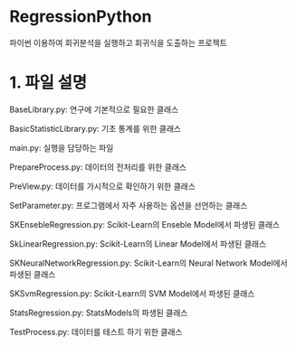 # RegressionPython

파이썬 이용하여 회귀분석을 실행하고 회귀식을 도출하는 프로젝트

# 1. 파일 설명 

BaseLibrary.py: 연구에 기본적으로 필요한 클래스 

BasicStatisticLibrary.py: 기초 통계를 위한 클래스

main.py: 실행을 담당하는 파일

PrepareProcess.py: 데이터의 전처리를 위한 클래스

PreView.py: 데이터를 가시적으로 확인하기 위한 클래스

SetParameter.py: 프로그램에서 자주 사용하는 옵션을 선언하는 클래스

SKEnsebleRegression.py: Scikit-Learn의 Enseble Model에서 파생된 클래스

SkLinearRegression.py: Scikit-Learn의 Linear Model에서 파생된 클래스

SKNeuralNetworkRegression.py: Scikit-Learn의 Neural Network Model에서 파생된 클래스 

SKSvmRegression.py: Scikit-Learn의 SVM Model에서 파생된 클래스

StatsRegression.py: StatsModels의 파생된 클래스

TestProcess.py: 데이터를 테스트 하기 위한 클래스
